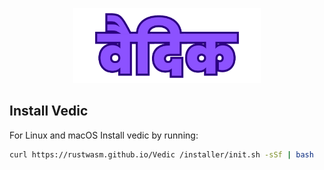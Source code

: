<p align="center">
    <a href="https://vedic-lang.github.io">
        <img alt="Vedic"src="https://raw.githubusercontent.com/vedic-lang/vedic/main/assets/vedic-lang.png" width="300vw"/>
    </a>
</p>

## Install Vedic 

For Linux and macOS Install vedic by running:

```bash
curl https://rustwasm.github.io/Vedic /installer/init.sh -sSf | bash
```
